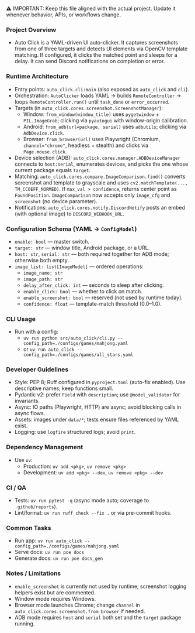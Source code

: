 ⚠️ IMPORTANT: Keep this file aligned with the actual project. Update it whenever behavior, APIs, or workflows change.

### Project Overview

- Auto Click is a YAML-driven UI auto-clicker. It captures screenshots from one of three targets and detects UI elements via OpenCV template matching. If configured, it clicks the matched point and sleeps for a delay. It can send Discord notifications on completion or error.

### Runtime Architecture

- Entry points: `auto_click.cli:main` (also exposed as `auto_click` and `cli`).
- Orchestration: `AutoClicker` loads YAML → builds `RemoteController` → loops `RemoteController.run()` until `task_done` or `error_occurred`.
- Targets (in `auto_click.cores.screenshot.ScreenshotManager`):
  - Window: `from_window(window_title)` uses `pygetwindow` + `PIL.ImageGrab`; clicking via `pyautogui` with window-origin calibration.
  - Android: `from_adb(url=package, serial)` uses `adbutils`; clicking via `AdbDevice.click`.
  - Browser: `from_browser(url)` uses Playwright (Chromium, `channel="chrome"`, headless + stealth) and clicks via `Page.mouse.click`.
- Device selection (ADB): `auto_click.cores.manager.ADBDeviceManager` connects to `host:serial`, enumerates devices, and picks the one whose current package equals `target`.
- Matching: `auto_click.cores.compare.ImageComparison.find()` converts screenshot and template to grayscale and uses `cv2.matchTemplate(..., TM_CCOEFF_NORMED)`. If `max_val > confidence`, returns center point as `FoundPosition`. `ImageComparison` now accepts only `image_cfg` and `screenshot` (no device parameter).
- Notifications: `auto_click.cores.notify.DiscordNotify` posts an embed (with optional image) to `DISCORD_WEBHOOK_URL`.

### Configuration Schema (YAML → `ConfigModel`)

- `enable: bool` — master switch.
- `target: str` — window title, Android package, or a URL.
- `host: str`, `serial: str` — both required together for ADB mode; otherwise both empty.
- `image_list: list[ImageModel]` — ordered operations:
  - `image_name: str`
  - `image_path: str`
  - `delay_after_click: int` — seconds to sleep after clicking.
  - `enable_click: bool` — whether to click on match.
  - `enable_screenshot: bool` — reserved (not used by runtime today).
  - `confidence: float` — template-match threshold (0.0–1.0).

### CLI Usage

- Run with a config:
  - `uv run python src/auto_click/cli.py --config_path=./configs/games/mahjong.yaml`
  - or `uv run auto_click --config_path=./configs/games/all_stars.yaml`

### Developer Guidelines

- Style: PEP 8; Ruff configured in `pyproject.toml` (auto-fix enabled). Use descriptive names; keep functions small.
- Pydantic v2: prefer `Field` with `description`; use `@model_validator` for invariants.
- Async: IO paths (Playwright, HTTP) are async; avoid blocking calls in async flows.
- Assets: images under `data/*`; tests ensure files referenced by YAML exist.
- Logging: use `logfire` structured logs; avoid `print`.

### Dependency Management

- Use `uv`:
  - Production: `uv add <pkg>`, `uv remove <pkg>`
  - Development: `uv add <pkg> --dev`, `uv remove <pkg> --dev`

### CI / QA

- Tests: `uv run pytest -q` (async mode auto; coverage to `.github/reports`).
- Lint/format: `uv run ruff check --fix .` or via pre-commit hooks.

### Common Tasks

- Run app: `uv run auto_click --config_path=./configs/games/mahjong.yaml`
- Serve docs: `uv run poe docs`
- Generate docs: `uv run poe docs_gen`

### Notes / Limitations

- `enable_screenshot` is currently not used by runtime; screenshot logging helpers exist but are commented.
- Window mode requires Windows.
- Browser mode launches Chrome; change `channel` in `auto_click.cores.screenshot.from_browser` if needed.
- ADB mode requires `host` and `serial` both set and the `target` package running.
